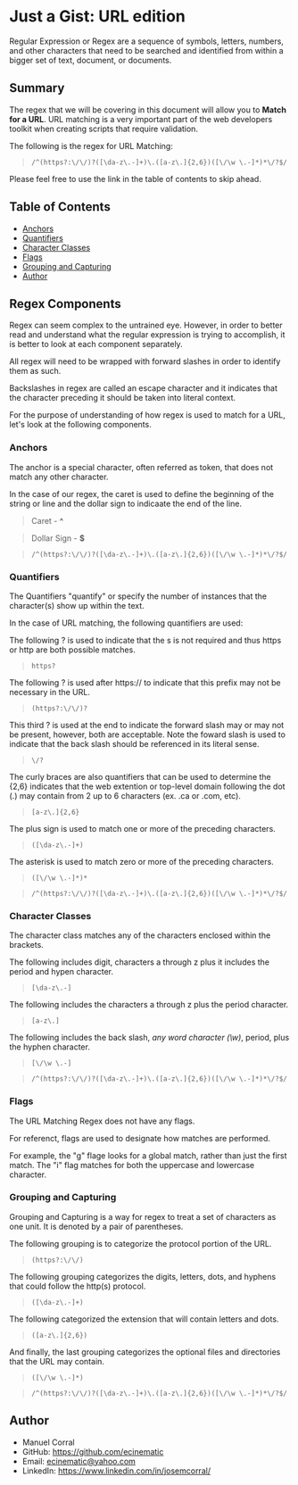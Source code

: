 # Just a Gist: URL edition

Regular Expression or Regex are a sequence of symbols, letters, numbers, and other characters that need to be searched and identified from within a bigger set of text, document, or documents.

## Summary

The regex that we will be covering in this document will  allow you to **Match for a URL**. URL matching is a very important part of the web developers toolkit when creating scripts that require validation.

The following is the regex for URL Matching:

> ` /^(https?:\/\/)?([\da-z\.-]+)\.([a-z\.]{2,6})([\/\w \.-]*)*\/?$/ `

Please feel free to use the link in the table of contents to skip ahead.

## Table of Contents

- [Anchors](#anchors)
- [Quantifiers](#quantifiers)
- [Character Classes](#character-classes)
- [Flags](#flags)
- [Grouping and Capturing](#grouping-and-capturing)
- [Author](#author)

## Regex Components

Regex can seem complex to the untrained eye. However, in order to better read and understand what the regular expression is trying to accomplish, it is better to look at each component separately.

All regex will need to be wrapped with forward slashes in order to identify them as such.

Backslashes in regex are called an escape character and it indicates that the character preceding it should be taken into literal context. 

For the purpose of understanding of how regex is used to match for a URL, let's look at the following components.

### Anchors

The anchor is a special character, often referred as token, that does not match any other character. 

In the case of our regex, the caret is used to define the beginning of the string or line and the dollar sign to indicaate the end of the line. 

> Caret - **^**

> Dollar Sign - **$**

> ` /^(https?:\/\/)?([\da-z\.-]+)\.([a-z\.]{2,6})([\/\w \.-]*)*\/?$/ `

### Quantifiers

The Quantifiers "quantify" or specify the number of instances that the character(s) show up within the text. 

In the case of URL matching, the following quantifiers are used:

The following ? is used to indicate that the s is not required and thus https or http are both possible matches.

> `https?`

The following ? is used after https:// to indicate that this prefix may not be necessary in the URL.

> `(https?:\/\/)?`

This third ? is used at the end to indicate the forward slash may or may not be present, however, both are acceptable. Note the foward slash is used to indicate that the back slash should be referenced in its literal sense. 

> `\/?`

The curly braces are also quantifiers that can be used to determine the {2,6} indicates that the web extention or top-level domain following the dot (.) may contain from 2 up to 6 characters (ex. .ca or .com, etc).

> `[a-z\.]{2,6}`

The plus sign is used to match one or more of the preceding characters.

> `([\da-z\.-]+)`

The asterisk is used to match zero or more of the preceding characters. 

> `([\/\w \.-]*)*`


> ` /^(https?:\/\/)?([\da-z\.-]+)\.([a-z\.]{2,6})([\/\w \.-]*)*\/?$/ `

### Character Classes

The character class matches any of the characters enclosed within the brackets. 

The following includes digit, characters a through z plus it includes the period and hypen character.

> `[\da-z\.-]`

The following includes the characters a through z plus the period character.

> `[a-z\.]`

The following includes the back slash, *any word character (\w)*, period, plus the hyphen character.

> `[\/\w \.-]`


> ` /^(https?:\/\/)?([\da-z\.-]+)\.([a-z\.]{2,6})([\/\w \.-]*)*\/?$/ `

### Flags

The URL Matching Regex does not have any flags. 

For referenct, flags are used to designate how matches are performed.

For example, the "g" flage looks for a global match, rather than just the first match. The "i" flag matches for both the uppercase and lowercase character.

### Grouping and Capturing

Grouping and Capturing is a way for regex to treat a set of characters as one unit. It is denoted by a pair of parentheses. 

The following grouping is to categorize the protocol portion of the URL. 

> `(https?:\/\/)`

The following grouping categorizes the digits, letters, dots, and hyphens that could follow the http(s) protocol.

> `([\da-z\.-]+)`

The following categorized the extension that will contain letters and dots.

> `([a-z\.]{2,6})`

And finally, the last grouping categorizes the optional files and directories that the URL may contain. 

> `([\/\w \.-]*)`


> ` /^(https?:\/\/)?([\da-z\.-]+)\.([a-z\.]{2,6})([\/\w \.-]*)*\/?$/ `


## Author

- Manuel Corral
- GitHub: https://github.com/ecinematic
- Email: ecinematic@yahoo.com
- LinkedIn: https://www.linkedin.com/in/josemcorral/
